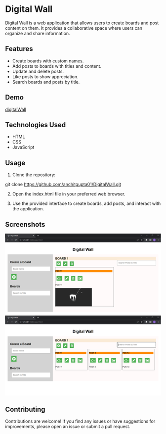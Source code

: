# Digital Wall

Digital Wall is a web application that allows users to create boards and post content on them. It provides a collaborative space where users can organize and share information.

## Features

- Create boards with custom names.
- Add posts to boards with titles and content.
- Update and delete posts.
- Like posts to show appreciation.
- Search boards and posts by title.


## Demo
   <a href="http://digitalwall.rf.gd/?i=1">digitalWall</a>

## Technologies Used

- HTML
- CSS
- JavaScript

## Usage

1. Clone the repository:

git clone https://github.com/anchitgupta01/DigitalWall.git


2. Open the index.html file in your preferred web browser.

3. Use the provided interface to create boards, add posts, and interact with the application.

## Screenshots

 <img src="screenshots/Screenshot1.png" >
    <img src="screenshots/Screenshot2.png" >

## Contributing

Contributions are welcome! If you find any issues or have suggestions for improvements, please open an issue or submit a pull request.



